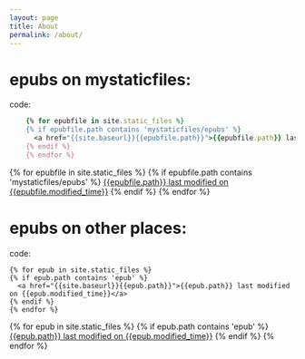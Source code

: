 ```yaml
---
layout: page
title: About
permalink: /about/
---
```



epubs on mystaticfiles:
====

code:

```ruby
    {% for epubfile in site.static_files %}
    {% if epubfile.path contains 'mystaticfiles/epubs' %}
      <a href="{{site.baseurl}}{{epubfile.path}}">{{epubfile.path}} last modified on {{epubfile.modified_time}}</a>
    {% endif %}
    {% endfor %}
```

{% for epubfile in site.static_files %}
{% if epubfile.path contains 'mystaticfiles/epubs' %}
  <a href="{{site.baseurl}}{{epubfile.path}}">{{epubfile.path}} last modified on {{epubfile.modified_time}}</a>
{% endif %}
{% endfor %}

epubs on other places:
====

code:

```
{% for epub in site.static_files %}
{% if epub.path contains 'epub' %}
  <a href="{{site.baseurl}}{{epub.path}}">{{epub.path}} last modified on {{epub.modified_time}}</a>
{% endif %}
{% endfor %}
```

{% for epub in site.static_files %}
{% if epub.path contains 'epub' %}
  <a href="{{site.baseurl}}{{epub.path}}">{{epub.path}} last modified on {{epub.modified_time}}</a>
{% endif %}
{% endfor %}



